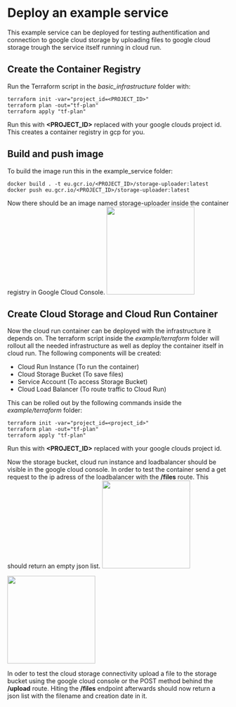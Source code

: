 # Deploy an example service

This example service can be deployed for testing authentification and connection to google cloud storage by uploading files to google cloud storage trough the service itself running in cloud run. 

## Create the Container Registry

Run the Terraform script in the *basic_infrastructure* folder with: 

``` shell
terraform init -var="project_id=<PROJECT_ID>"
terraform plan -out="tf-plan"
terraform apply "tf-plan"
```
Run this with **<PROJECT_ID>** replaced with your google clouds project id. 
This creates a container registry in gcp for you. 

## Build and push image

To build the image run this in the example_service folder: 

``` shell
docker build . -t eu.gcr.io/<PROJECT_ID>/storage-uploader:latest
docker push eu.gcr.io/<PROJECT_ID>/storage-uploader:latest
```

Now there should be an image named storage-uploader inside the container registry in Google Cloud Console.
<img src="https://user-images.githubusercontent.com/74773202/200899225-1fbde32a-7bc1-4348-a21a-1139153539b7.png" width="200"/>


## Create Cloud Storage and Cloud Run Container

Now the cloud run container can be deployed with the infrastructure it depends on. The terraform script inside the *example/terraform* folder will rollout all the needed infrastructure as well as deploy the container itself in cloud run. The following components will be created: 

- Cloud Run Instance (To run the container)
- Cloud Storage Bucket (To save files)
- Service Account (To access Storage Bucket)
- Cloud Load Balancer (To route traffic to Cloud Run) 

This can be rolled out by the following commands inside the *example/terraform* folder: 

``` shell
terraform init -var="project_id=<project_id>"
terraform plan -out="tf-plan"
terraform apply "tf-plan"
```
Run this with **<PROJECT_ID>** replaced with your google clouds project id. 

Now the storage bucket, cloud run instance and loadbalancer should be visible in the google cloud console. In order to test the container send a get request to the ip adress of the loadbalancer with the **/files** route. This should return an empty json list. 
<img src="https://user-images.githubusercontent.com/74773202/200898946-04407cfe-bdd6-438b-8f86-097b4d05f50b.png" width="200"/>


<img src="https://user-images.githubusercontent.com/74773202/200898815-fec8a672-84dc-4da0-ad89-72076f22ed99.png" width="200"/>

In oder to test the cloud storage connectivity upload a file to the storage bucket using the google cloud console or the POST method behind the **/upload** route. 
Hiting the **/files** endpoint afterwards should now return a json list with the filename and creation date in it. 
